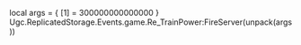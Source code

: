 local args = {
    [1] = 300000000000000 
}
Ugc.ReplicatedStorage.Events.game.Re_TrainPower:FireServer(unpack(args))
